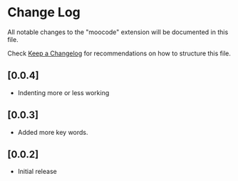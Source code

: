 # Change Log

All notable changes to the "moocode" extension will be documented in this file.

Check [Keep a Changelog](http://keepachangelog.com/) for recommendations on how to structure this file.

## [0.0.4]
- Indenting more or less working
## [0.0.3]
- Added more key words.

## [0.0.2]

- Initial release

